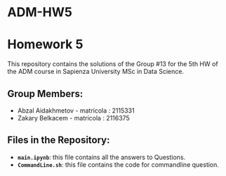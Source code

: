 # ADM-HW5

# Homework 5 

This repository contains the solutions of the Group #13 for the 5th HW of the ADM course in Sapienza University MSc in Data Science.

## Group Members:
- Abzal Aidakhmetov - matricola : 2115331
- Zakary Belkacem - matricola : 2116375
     

## Files in the Repository:
- __`main.ipynb`__: this file contains all the answers to Questions.
- __`CommandLine.sh`__: this file contains the code for commandline question. 

